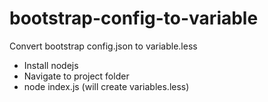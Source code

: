 # bootstrap-config-to-variable
Convert bootstrap config.json  to variable.less

* Install nodejs
* Navigate to project folder
* node index.js (will create variables.less)
